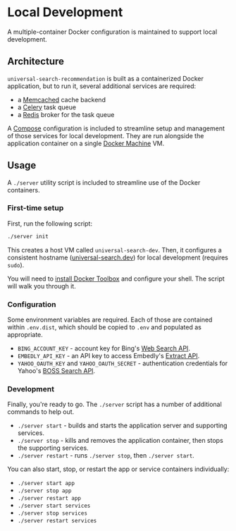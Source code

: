 # Local Development

A multiple-container Docker configuration is maintained to support local development.


## Architecture

`universal-search-recommendation` is built as a containerized Docker application, but to run it, several additional services are required:

- a [Memcached](http://memcached.org/) cache backend
- a [Celery](http://www.celeryproject.org/) task queue
- a [Redis](http://redis.io/) broker for the task queue

A [Compose](https://docs.docker.com/compose/) configuration is included to streamline setup and management of those services for local development. They are run alongside the application container on a single [Docker Machine](https://docs.docker.com/machine/overview/) VM.


## Usage

A `./server` utility script is included to streamline use of the Docker containers.


### First-time setup

First, run the following script:

```bash
./server init
```

This creates a host VM called `universal-search-dev`. Then, it configures a consistent hostname ([universal-search.dev](http://universal-search.dev/)) for local development (requires `sudo`).

You will need to [install Docker Toolbox](https://www.docker.com/products/docker-toolbox) and configure your shell. The script will walk you through it.


### Configuration

Some environment variables are required. Each of those are contained within `.env.dist`, which should be copied to `.env` and populated as appropriate.

- `BING_ACCOUNT_KEY` - account key for Bing's [Web Search API](http://datamarket.azure.com/dataset/bing/searchweb).
- `EMBEDLY_API_KEY` - an API key to access Embedly's [Extract API](http://embed.ly/extract).
- `YAHOO_OAUTH_KEY` and `YAHOO_OAUTH_SECRET` - authentication credentials for Yahoo's [BOSS Search API](https://developer.yahoo.com/boss/search/).


### Development

Finally, you're ready to go. The `./server` script has a number of additional commands to help out.

- `./server start` - builds and starts the application server and supporting services.
- `./server stop` - kills and removes the application container, then stops the supporting services.
- `./server restart` - runs `./server stop`, then `./server start`.

You can also start, stop, or restart the app or service containers individually:

- `./server start app`
- `./server stop app`
- `./server restart app`
- `./server start services`
- `./server stop services`
- `./server restart services`


